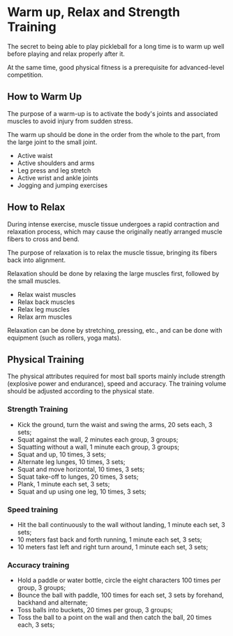 # Warm up, Relax and Strength Training

The secret to being able to play pickleball for a long time is to warm up well before playing and relax properly after it. 

At the same time, good physical fitness is a prerequisite for advanced-level competition.

## How to Warm Up

The purpose of a warm-up is to activate the body's joints and associated muscles to avoid injury from sudden stress.

The warm up should be done in the order from the whole to the part, from the large joint to the small joint.

* Active waist
* Active shoulders and arms
* Leg press and leg stretch
* Active wrist and ankle joints
* Jogging and jumping exercises

## How to Relax

During intense exercise, muscle tissue undergoes a rapid contraction and relaxation process, which may cause the originally neatly arranged muscle fibers to cross and bend.

The purpose of relaxation is to relax the muscle tissue, bringing its fibers back into alignment.

Relaxation should be done by relaxing the large muscles first, followed by the small muscles.

* Relax waist muscles
* Relax back muscles
* Relax leg muscles
* Relax arm muscles

Relaxation can be done by stretching, pressing, etc., and can be done with equipment (such as rollers, yoga mats).

## Physical Training

The physical attributes required for most ball sports mainly include strength (explosive power and endurance), speed and accuracy. The training volume should be adjusted according to the physical state.

### Strength Training

* Kick the ground, turn the waist and swing the arms, 20 sets each, 3 sets;
* Squat against the wall, 2 minutes each group, 3 groups;
* Squatting without a wall, 1 minute each group, 3 groups;
* Squat and up, 10 times, 3 sets;
* Alternate leg lunges, 10 times, 3 sets;
* Squat and move horizontal, 10 times, 3 sets;
* Squat take-off to lunges, 20 times, 3 sets;
* Plank, 1 minute each set, 3 sets;
* Squat and up using one leg, 10 times, 3 sets;


### Speed training
* Hit the ball continuously to the wall without landing, 1 minute each set, 3 sets;
* 10 meters fast back and forth running, 1 minute each set, 3 sets;
* 10 meters fast left and right turn around, 1 minute each set, 3 sets;

### Accuracy training

* Hold a paddle or water bottle, circle the eight characters 100 times per group, 3 groups;
* Bounce the ball with paddle, 100 times for each set, 3 sets by forehand, backhand and alternate;
* Toss balls into buckets, 20 times per group, 3 groups;
* Toss the ball to a point on the wall and then catch the ball, 20 times each, 3 sets;
